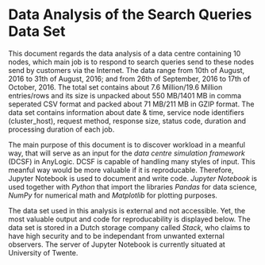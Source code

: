 # Data Analysis of the Search Queries Data Set
This document regards the data analysis of a data centre containing 10 nodes, which main job is to respond to search queries send to these nodes send by customers via the Internet. The data range from 10th of August, 2016 to 31th of August, 2016; and from 26th of September, 2016 to 17th of October, 2016. The total set contains about 7.6 Million/19.6 Million entries/rows and its size is unpacked about 550 MB/1401 MB in comma seperated CSV format and packed about 71 MB/211 MB in GZIP format. The data set contains information about date & time, service node identifiers (cluster_host), request method, response size, status code, duration and processing duration of each job.

The main purpose of this document is to discover workload in a meanful way, that will serve as an input for the *data centre simulation framework* (DCSF) in AnyLogic. DCSF is capable of handling many styles of input. This meanful way would be more valuable if it is reproducable. Therefore, Jupyter Notebook is used to document and write code. *Jupyter Notebook* is used together with *Python* that import the libraries *Pandas* for data science, *NumPy* for numerical math and *Matplotlib* for plotting purposes.

The data set used in this analysis is external and not accessible. Yet, the most valuable output and code for reproducability is displayed below. The data set is stored in a Dutch storage company called *Stack*, who claims to have high security and to be independant from unwanted external observers. The server of Jupyter Notebook is currently situated at University of Twente.
